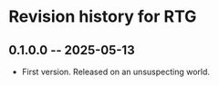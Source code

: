 # Revision history for RTG

## 0.1.0.0 -- 2025-05-13

* First version. Released on an unsuspecting world.
